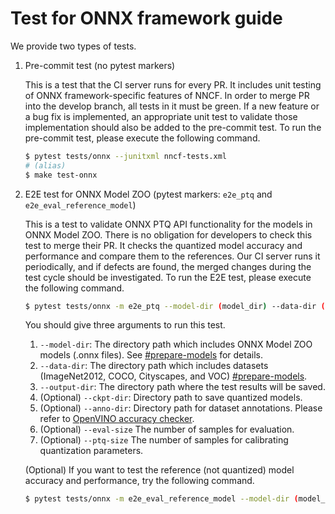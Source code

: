 # Test for ONNX framework guide

We provide two types of tests.

1. Pre-commit test (no pytest markers)

    This is a test that the CI server runs for every PR. It includes unit testing of ONNX framework-specific features of NNCF. In order to merge PR into the develop branch, all tests in it must be green. If a new feature or a bug fix is implemented, an appropriate unit test to validate those implementation should also be added to the pre-commit test. To run the pre-commit test, please execute the following command.

    ```bash
    $ pytest tests/onnx --junitxml nncf-tests.xml
    # (alias)
    $ make test-onnx
    ```

2. E2E test for ONNX Model ZOO (pytest markers: `e2e_ptq` and `e2e_eval_reference_model`)

    This is a test to validate ONNX PTQ API functionality for the models in ONNX Model ZOO. There is no obligation for developers to check this test to merge their PR. It checks the quantized model accuracy and performance and compare them to the references. Our CI server runs it periodically, and if defects are found, the merged changes during the test cycle should be investigated. To run the E2E test, please execute the following command.

    ```bash
    $ pytest tests/onnx -m e2e_ptq --model-dir (model_dir) --data-dir (data_dir) --output-dir (output_dir) --ckpt-dir (ckpt_dir) --anno-dir (anno_dir) --eval-size (eval_size) --ptq-size (ptq_size)
    ```

    You should give three arguments to run this test.

    1. `--model-dir`: The directory path which includes ONNX Model ZOO models (.onnx files). See [#prepare-models](benchmarking/README.md#prepare-models) for details.
    2. `--data-dir`: The directory path which includes datasets (ImageNet2012, COCO, Cityscapes, and VOC) [#prepare-models](benchmarking/README.md#prepare-models).
    3. `--output-dir`: The directory path where the test results will be saved.
    4. (Optional) `--ckpt-dir`: Directory path to save quantized models.
    5. (Optional) `--anno-dir`: Directory path for dataset annotations. Please refer to [OpenVINO accuracy checker](https://github.com/openvinotoolkit/open_model_zoo/tree/master/tools/accuracy_checker).
    6. (Optional) `--eval-size` The number of samples for evaluation.
    7. (Optional) `--ptq-size` The number of samples for calibrating quantization parameters.

    (Optional) If you want to test the reference (not quantized) model accuracy and performance, try the following command.

    ```bash
    $ pytest tests/onnx -m e2e_eval_reference_model --model-dir (model_dir) --data-dir (data_dir) --output-dir (output_dir) --ckpt-dir (ckpt_dir) --anno-dir (anno_dir) --eval-size (eval_size) --ptq-size (ptq_size)
    ```
